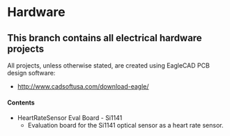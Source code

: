 # Hardware
## This branch contains all electrical hardware projects
All projects, unless otherwise stated, are created using EagleCAD PCB design software:
  - http://www.cadsoftusa.com/download-eagle/

#### Contents
  - HeartRateSensor Eval Board - Si1141
    - Evaluation board for the Si1141 optical sensor as a heart rate sensor.

